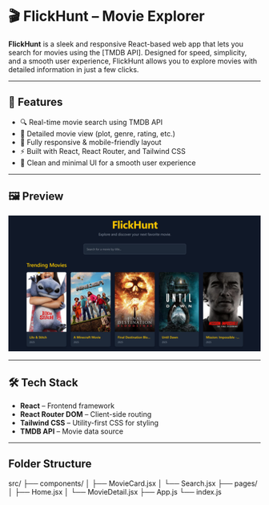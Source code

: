 # 🎬 FlickHunt – Movie Explorer

**FlickHunt** is a sleek and responsive React-based web app that lets you search for movies using the [TMDB API]. Designed for speed, simplicity, and a smooth user experience, FlickHunt allows you to explore movies with detailed information in just a few clicks.

---

## 🚀 Features

- 🔍 Real-time movie search using TMDB API
- 📄 Detailed movie view (plot, genre, rating, etc.)
- 📱 Fully responsive & mobile-friendly layout
- ⚡ Built with React, React Router, and Tailwind CSS
- 🧠 Clean and minimal UI for a smooth user experience

---

## 🖼️ Preview

![FlickHunt Preview](public/preview.png)

---

## 🛠️ Tech Stack

- **React** – Frontend framework
- **React Router DOM** – Client-side routing
- **Tailwind CSS** – Utility-first CSS for styling
- **TMDB API** – Movie data source

---

## Folder Structure

src/
├── components/
│   ├── MovieCard.jsx
│   └── Search.jsx
├── pages/
│   ├── Home.jsx
│   └── MovieDetail.jsx
├── App.js
└── index.js

